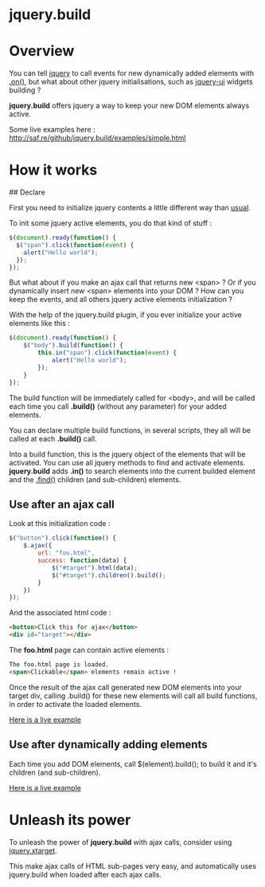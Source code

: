 jquery.build
============

# Overview

You can tell [jquery](http://jquery.com) to call events for new dynamically added elements with [.on()](http://api.jquery.com/on),
but what about other jquery initialisations, such as [jquery-ui](http://jqueryui.com) widgets building ?

**jquery.build** offers jquery a way to keep your new DOM elements always active.

Some live examples here :
http://saf.re/github/jquery.build/examples/simple.html

# How it works

## Declare

First you need to initialize jquery contents a little different way than [usual](http://learn.jquery.com/about-jquery/how-jquery-works).

To init some jquery active elements, you do that kind of stuff :

```javascript
$(document).ready(function() {
  $("span").click(function(event) {
    alert("Hello world");
  });
});
```

But what about if you make an ajax call that returns new &lt;span&gt; ? Or if you dynamically insert new &lt;span&gt; elements into your DOM ?
How can you keep the events, and all others jquery active elements initialization ?

With the help of the jquery.build plugin, if you ever initialize your active elements like this :

```javascript
$(document).ready(function() {
	$("body").build(function() {
		this.in("span").click(function(event) {
			alert("Hello world");
		});
	}
});
```

The build function will be immediately called for &lt;body&gt;, and will be called each time you call **.build()** (without any parameter) for your added elements.

You can declare multiple build functions, in several scripts, they all will be called at each **.build()** call.

Into a build function, this is the jquery object of the elements that will be activated. You can use all jquery methods to find and activate elements.
**jquery.build** adds **.in()** to search elements into the current builded element and the [.find()](http://jquery.com/find) children (and sub-children) elements.

## Use after an ajax call

Look at this initialization code :

```javascript
$("button").click(function() {
	$.ajax({
		url: "foo.html",
		success: function(data) {
			$("#target").html(data);
			$("#target").children().build();
		}
	})
});
```

And the associated html code :

```html
<button>Click this for ajax</button>
<div id="target"></div>
```

The **foo.html** page can contain active elements :

```html
The foo.html page is loaded.
<span>Clickable</span> elements remain active !
```

Once the result of the ajax call generated new DOM elements into your target div, calling .build() for these new elements will call all build functions, in order to activate the loaded elements.

[Here is a live example](http://saf.re/github/jquery.build/examples/ajax.html)

## Use after dynamically adding elements

Each time you add DOM elements, call $(element).build(); to build it and it's children (and sub-children).

[Here is a live example](http://saf.re/github/jquery.build/examples/simple.html)

# Unleash its power

To unleash the power of **jquery.build** with ajax calls, consider using [jquery.xtarget](https://github.com/bapplistudio/jquery.xtarget).

This make ajax calls of HTML sub-pages very easy, and automatically uses jquery.build when loaded after each ajax calls.
